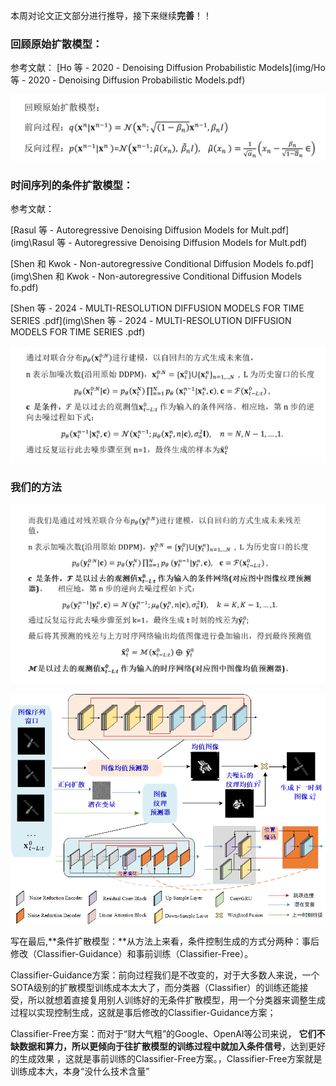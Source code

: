 本周对论文正文部分进行推导，接下来继续**完善**！！

### 回顾原始扩散模型：

参考文献： [Ho 等 - 2020 - Denoising Diffusion Probabilistic Models](img/Ho 等 - 2020 - Denoising Diffusion Probabilistic Models.pdf) 

![1712157834462](img/1712157834462.png)

###  时间序列的条件扩散模型：

参考文献：

 [Rasul 等 - Autoregressive Denoising Diffusion Models for Mult.pdf](img\Rasul 等 - Autoregressive Denoising Diffusion Models for Mult.pdf) 

 [Shen 和 Kwok - Non-autoregressive Conditional Diffusion Models fo.pdf](img\Shen 和 Kwok - Non-autoregressive Conditional Diffusion Models fo.pdf) 

 [Shen 等 - 2024 - MULTI-RESOLUTION DIFFUSION MODELS FOR TIME SERIES .pdf](img\Shen 等 - 2024 - MULTI-RESOLUTION DIFFUSION MODELS FOR TIME SERIES .pdf) 

![1712157887297](img/1712157887297.png) 

### 我们的方法

![1712157944849](img/1712157944849.png)

![1712157046177](img/1712157046177.png)





写在最后,**条件扩散模型：**从方法上来看，条件控制生成的方式分两种：事后修改（Classifier-Guidance）和事前训练（Classifier-Free）。 

Classifier-Guidance方案：前向过程我们是不改变的，对于大多数人来说，一个SOTA级别的扩散模型训练成本太大了，而分类器（Classifier）的训练还能接受，所以就想着直接复用别人训练好的无条件扩散模型，用一个分类器来调整生成过程以实现控制生成，这就是事后修改的Classifier-Guidance方案；

Classifier-Free方案：而对于“财大气粗”的Google、OpenAI等公司来说， **它们不缺数据和算力，所以更倾向于往扩散模型的训练过程中就加入条件信号**，达到更好的生成效果 ，这就是事前训练的Classifier-Free方案。，Classifier-Free方案就是训练成本大，本身“没什么技术含量”
